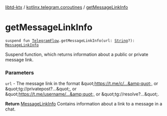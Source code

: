 [libtd-ktx](../index.md) / [kotlinx.telegram.coroutines](index.md) / [getMessageLinkInfo](./get-message-link-info.md)

# getMessageLinkInfo

`suspend fun `[`TelegramFlow`](../kotlinx.telegram.core/-telegram-flow/index.md)`.getMessageLinkInfo(url: `[`String`](https://kotlinlang.org/api/latest/jvm/stdlib/kotlin/-string/index.html)`?): `[`MessageLinkInfo`](https://tdlibx.github.io/td/docs/org/drinkless/td/libcore/telegram/TdApi/MessageLinkInfo.html)

Suspend function, which returns information about a public or private message link.

### Parameters

`url` - The message link in the format &amp;quot;https://t.me/c/...&amp;quot;, or
&amp;quot;tg://privatepost?...&amp;quot;, or &amp;quot;https://t.me/username/...&amp;quot;, or
&amp;quot;tg://resolve?...&amp;quot;.

**Return**
[MessageLinkInfo](https://tdlibx.github.io/td/docs/org/drinkless/td/libcore/telegram/TdApi/MessageLinkInfo.html) Contains information about a link to a message in a chat.

